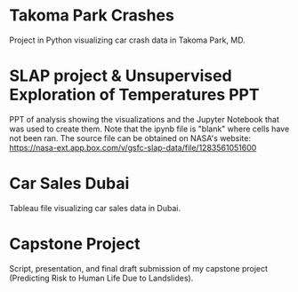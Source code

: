 # Takoma Park Crashes
Project in Python visualizing car crash data in Takoma Park, MD.
# SLAP project & Unsupervised Exploration of Temperatures PPT
PPT of analysis showing the visualizations and the Jupyter Notebook that was used to create them. Note that the ipynb file is "blank" where cells have not been ran. The source file can be obtained on NASA's website: https://nasa-ext.app.box.com/v/gsfc-slap-data/file/1283561051600
# Car Sales Dubai
Tableau file visualizing car sales data in Dubai.
# Capstone Project
Script, presentation, and final draft submission of my capstone project (Predicting Risk to Human Life Due to Landslides). 
